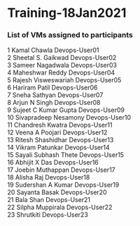 # Training-18Jan2021

### List of VMs assigned to participants <br>

1	Kamal Chawla	Devops-User01<br>
2	Sheetal S. Gaikwad	Devops-User02<br>
3	Sameer Nagadwala	Devops-User03<br>
4	Maheshwar Reddy	Devops-User04<br>
5	Rajesh Visweswariah	Devops-User05<br>
6	Hariram Patil	Devops-User06<br>
7	Sneha Sathyan	Devops-User07<br>
8	Arjun N Singh	Devops-User08<br>
9	Sujeet C Kumar Gupta	Devops-User09<br>
10	Sivapradeep Nesamony	Devops-User10<br>
11	Chandresh Kwatra	Devops-User11<br>
12	Veena A Poojari	Devops-User12<br>
13	Ritesh Shashidhar	Devops-User13<br>
14	Vikram Patunkar	Devops-User14<br>
15	Sayali Subhash Thete	Devops-User15<br>
16	Abhijit X Das	Devops-User16<br>
17	Joebin Muthappan	Devops-User17<br>
18	Alisha Raj	Devops-User18<br>
19	Sudershan A Kumar	Devops-User19<br>
20	Sayanta Basak	Devops-User20<br>
21	Bala Shan	Devops-User21<br>
22	Silpha Muppirala	Devops-User22<br>
23  Shrutkiti		Devops-User23<br>
